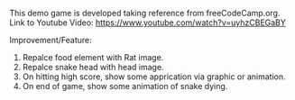 This demo game is developed taking reference from freeCodeCamp.org.
Link to Youtube Video: https://www.youtube.com/watch?v=uyhzCBEGaBY

Improvement/Feature:

1. Repalce food element with Rat image.
2. Repalce snake head with head image.
3. On hitting high score, show some apprication via graphic or animation.
4. On end of game, show some animation of snake dying.
